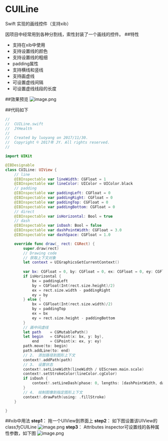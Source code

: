 # CUILine
Swift 实现的画线控件（支持xib）

因项目中经常用到各种分割线，索性封装了一个画线的控件。
##特性
- 支持在xib中使用
- 支持设置线的颜色
- 支持设置线的粗细
- padding属性
- 支持横线和竖线
- 支持画虚线
- 可设置虚线间隔
- 可设置虚线线段的长度

##效果预览
![image.png](http://upload-images.jianshu.io/upload_images/2630165-5d063a3b44fa71d0.png?imageMogr2/auto-orient/strip%7CimageView2/2/w/1240)


##代码如下
```swift
//
//  CUILine.swift
//  JYHealth
//
//  Created by luoyang on 2017/11/30.
//  Copyright © 2017年 JY. All rights reserved.
//

import UIKit

@IBDesignable
class CUILine: UIView {
    // line
    @IBInspectable var lineWidth: CGFloat = 1
    @IBInspectable var lineColor: UIColor = UIColor.black
    // padding
    @IBInspectable var paddingLeft: CGFloat = 0
    @IBInspectable var paddingRight: CGFloat = 0
    @IBInspectable var paddingTop: CGFloat = 0
    @IBInspectable var paddingBottom: CGFloat = 0
    // direct
    @IBInspectable var isHorizontal: Bool = true
    // dash
    @IBInspectable var isDash: Bool = false
    @IBInspectable var dashPointWidth: CGFloat = 3.0
    @IBInspectable var dashSpace: CGFloat = 1.0

    override func draw(_ rect: CGRect) {
        super.draw(rect)
        // Drawing code
        // 获取上下文对象
        let context = UIGraphicsGetCurrentContext()
        
        var bx: CGFloat = 0, by: CGFloat = 0, ex: CGFloat = 0, ey: CGFloat = 0;
        if isHorizontal {
            bx = paddingLeft
            by = CGFloat(Int(rect.size.height)/2)
            ex = rect.size.width - paddingRight
            ey = by
        } else {
            bx = CGFloat(Int(rect.size.width)/2)
            by = paddingTop
            ex = bx
            ey = rect.size.height - paddingBottom
        }
        // 画中间虚线
        let path    = CGMutablePath()
        let begin   = CGPoint(x: bx, y: by),
            end     = CGPoint(x: ex, y: ey)
        path.move(to: begin)
        path.addLine(to: end)
        // 2、 添加路径到图形上下文
        context!.addPath(path)
        // 3、 设置状态
        context!.setLineWidth(lineWidth / UIScreen.main.scale)
        context!.setStrokeColor(lineColor.cgColor)
        if isDash {
            context!.setLineDash(phase: 0, lengths: [dashPointWidth, dashSpace])
        }
        // 4、 绘制图像到指定图形上下文
        context!.drawPath(using: .fillStroke)
    }

}
```

##xib中用法
**step1**： 拖一个UIView到界面上
**step2**： 如下图设置该UIView的class为CUILine
![image.png](http://upload-images.jianshu.io/upload_images/2630165-ddcc399389491cab.png?imageMogr2/auto-orient/strip%7CimageView2/2/w/1240)
**step3**： Attributes inspector可设置线的各种属性参数，如下图
![image.png](http://upload-images.jianshu.io/upload_images/2630165-bc2b799d304c275f.png?imageMogr2/auto-orient/strip%7CimageView2/2/w/1240)
